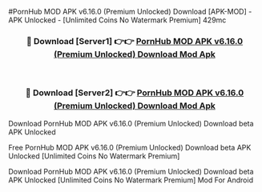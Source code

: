 #PornHub MOD APK v6.16.0 (Premium Unlocked) Download [APK-MOD] - APK Unlocked - [Unlimited Coins No Watermark Premium] 429mc



<div align="center">

<h3>🔴 Download [Server1] 👉👉 <a href="https://momento.my/?title=PornHub_MOD_APK_v6.16.0_(Premium_Unlocked)_Download">PornHub MOD APK v6.16.0 (Premium Unlocked) Download Mod Apk</a></h3><br>

<h3>🔴 Download [Server2] 👉👉 <a href="https://momento.my/?title=PornHub_MOD_APK_v6.16.0_(Premium_Unlocked)_Download">PornHub MOD APK v6.16.0 (Premium Unlocked) Download Mod Apk</a></h3>
</div>



Download PornHub MOD APK v6.16.0 (Premium Unlocked) Download beta APK Unlocked

Free PornHub MOD APK v6.16.0 (Premium Unlocked) Download beta APK Unlocked [Unlimited Coins No Watermark Premium]

Download PornHub MOD APK v6.16.0 (Premium Unlocked) Download beta APK Unlocked [Unlimited Coins No Watermark Premium] Mod For Android
